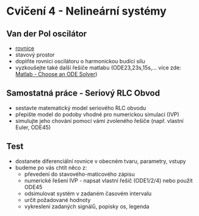 ﻿# Cvičení 4 - Nelineární systémy


## Van der Pol oscilátor
* [rovnice](https://en.wikipedia.org/wiki/Van_der_Pol_oscillator)
* stavový prostor
* doplňte rovnici oscilátoru o harmonickou budící sílu
* vyzkoušejte také další řešiče matlabu (ODE23,23s,15s,... více zde: [Matlab - Choose an ODE Solver](https://www.mathworks.com/help/matlab/math/choose-an-ode-solver.html))


## Samostatná práce - Seriový RLC Obvod
* sestavte matematický model seriového RLC obvodu
* přepište model do podoby vhodné pro numerickou simulaci (IVP)
* simulujte jeho chování pomocí vámi zvoleného řešiče (např. vlastní Euler, ODE45)




## Test
* dostanete diferenciální rovnice v obecném tvaru, parametry, vstupy
* budeme po vás chtít něco z:
  * převedení do stavového-maticového zápisu
  * numerické řešení IVP - napsat vlastní řešič (ODE1/2/4) nebo použít ODE45
  * odsimulovat systém v zadaném časovém intervalu
  * určit požadované hodnoty
  * vykreslení zadaných signálů, popisky os, legenda


